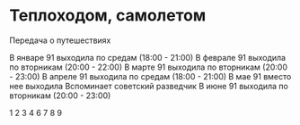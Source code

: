 # Теплоходом, самолетом

Передача о путешествиях

В январе 91 выходила по средам (18:00 - 21:00)
В феврале 91 выходила по вторникам (20:00 - 22:00)
В марте 91 выходила по вторникам (20:00 - 23:00)
В апреле 91 выходила по средам (18:00 - 21:00)
В мае 91 вместо нее выходила Вспоминает советский разведчик
В июне 91 выходила по вторникам (20:00 - 23:00)

1 2 3 4 6 7 8 9
